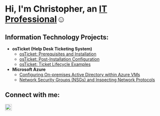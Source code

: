 <h1>Hi, I'm Christopher, an <a href="https://www.linkedin.com/in/christopher-g-de-kock/">IT Professional</a>☺</h1>

<h2> Information Technology Projects:</h2>

- <b>osTicket (Help Desk Ticketing System)</b>
  - [osTicket: Prerequisites and Installation](https://github.com/Christopherdek/osticket-prereqs)
  - [osTicket: Post-Installation Configuration](https://github.com/Christopherdek/post-install-config)
  - [osTicket: Ticket Lifecycle Examples](https://github.com/Christopherdek/ticket-lifecycle)
- <b>Microsoft Azure</b>
  - [Configuring On-premises Active Directory within Azure VMs](https://github.com/Christopherdek/configure-ad)
  - [Network Security Groups (NSGs) and Inspecting Network Protocols](https://github.com/Christopherdek/azure-network-protocols)

<h2>Connect with me:</h2>

[<img align="left" alt="Josh | LinkedIn" width="22px" src="https://cdn.jsdelivr.net/npm/simple-icons@v3/icons/linkedin.svg" />][linkedin]

[linkedin]: https://www.linkedin.com/in/christopher-g-de-kock/
